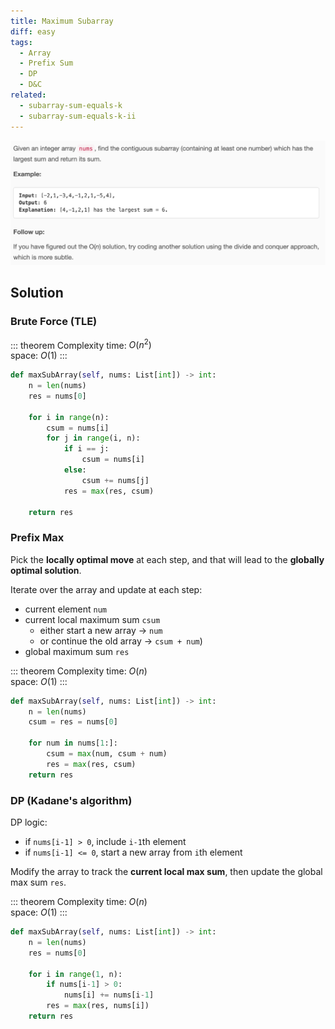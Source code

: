 ```yaml
---
title: Maximum Subarray
diff: easy
tags:
  - Array
  - Prefix Sum
  - DP
  - D&C
related:
  - subarray-sum-equals-k
  - subarray-sum-equals-k-ii
---
```


<img class="medium-zoom" src="/algo/maximum-subarray.png" alt="https://leetcode.com/problems/maximum-subarray">

## Solution

### Brute Force (TLE)

::: theorem Complexity
time: $O(n^2)$  
space: $O(1)$
:::

```py
def maxSubArray(self, nums: List[int]) -> int:
    n = len(nums)
    res = nums[0]

    for i in range(n):
        csum = nums[i]
        for j in range(i, n):
            if i == j:
                csum = nums[i]
            else:
                csum += nums[j]
            res = max(res, csum)

    return res
```

### Prefix Max

Pick the **locally optimal move** at each step, and that will lead to the **globally optimal solution**.

Iterate over the array and update at each step:

- current element `num`
- current local maximum sum `csum`
  - either start a new array $\rightarrow$ `num`
  - or continue the old array $\rightarrow$ `csum + num`)
- global maximum sum `res`

::: theorem Complexity
time: $O(n)$  
space: $O(1)$
:::

```py
def maxSubArray(self, nums: List[int]) -> int:
    n = len(nums)
    csum = res = nums[0]

    for num in nums[1:]:
        csum = max(num, csum + num)
        res = max(res, csum)
    return res
```

### DP (Kadane's algorithm)

DP logic:

- if `nums[i-1] > 0`, include `i-1`th element
- if `nums[i-1] <= 0`, start a new array from `i`th element

Modify the array to track the **current local max sum**, then update the global max sum `res`.

::: theorem Complexity
time: $O(n)$  
space: $O(1)$
:::

```py
def maxSubArray(self, nums: List[int]) -> int:
    n = len(nums)
    res = nums[0]

    for i in range(1, n):
        if nums[i-1] > 0:
            nums[i] += nums[i-1]
        res = max(res, nums[i])
    return res
```
